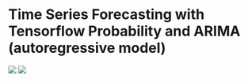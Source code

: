 # Time Series Forecasting with Tensorflow Probability and ARIMA (autoregressive model)  

<img src=https://github.com/RubensZimbres/Repo-2019/blob/master/Tensorflow/pics/ARIMA.png>

<img src=https://github.com/RubensZimbres/Repo-2019/blob/master/Tensorflow/Time-Series/Sales_Forecast_2.png>
